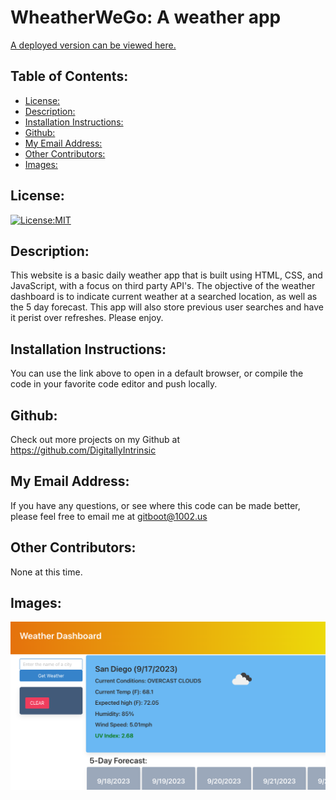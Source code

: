 # WheatherWeGo: A weather app

  [A deployed version can be viewed here.](https://digitallyintrinsic.github.io/weatherwego/)


## Table of Contents: 
  - [License:](#license)
  - [Description:](#description)
  - [Installation Instructions:](#installation-instructions)
  - [Github:](#github)
  - [My Email Address:](#my-email-address)
  - [Other Contributors:](#other-contributors)
  - [Images:](#images)

## License:
[![License:MIT](https://img.shields.io/badge/License-MIT-yellow.svg)](https://opensource.org/licenses/MIT)

## Description:
This website is a basic daily weather app that is built using HTML, CSS, and JavaScript, with a focus on third party API's. The objective of the weather dashboard is to indicate current weather at a searched location, as well as the 5 day forecast. This app will also  store previous user searches and have it perist over refreshes. Please enjoy.

## Installation Instructions: 
You can use the link above to open in a default browser, or compile the code in your favorite code editor and push locally.

## Github: 
Check out more projects on my Github at https://github.com/DigitallyIntrinsic

## My Email Address:
If you have any questions, or see where this code can be made better, please feel free to email me at gitboot@1002.us

## Other Contributors:
None at this time.

## Images:

![Project Screenshot](./assets/images/weather-screenshot.png)
